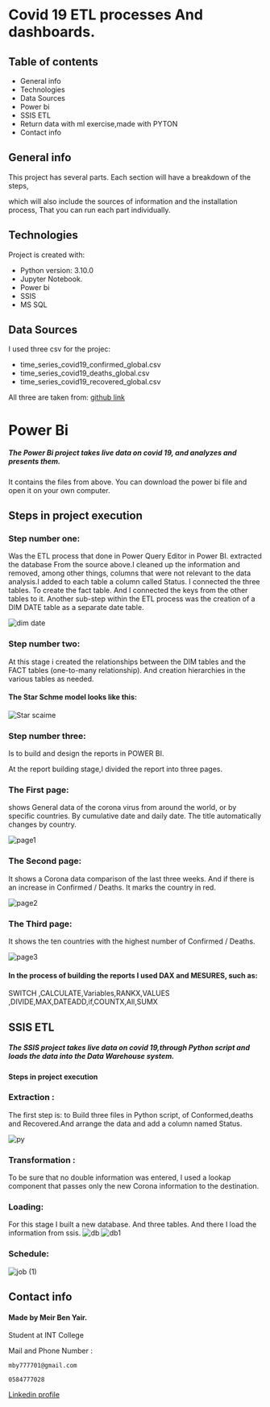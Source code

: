 
# Covid 19 ETL processes And dashboards. 


## Table of contents
* General info
* Technologies
* Data Sources
* Power bi
* SSIS ETL
* Return data with ml exercise,made with PYTON
* Contact info


## General info
This project has several parts. Each section will have a breakdown of the steps, 


which will also include the sources of information and the installation process, That you can run each part individually.
	
## Technologies
Project is created with:
* Python version: 3.10.0
* Jupyter Notebook.
* Power bi
* SSIS
* MS SQL	

## Data Sources
I used three csv for the projec:

* time_series_covid19_confirmed_global.csv
* time_series_covid19_deaths_global.csv
* time_series_covid19_recovered_global.csv

All three are taken from:
[github link](https://github.com/CSSEGISandData/COVID-19/tree/master/csse_covid_19_data/csse_covid_19_time_series)


# Power Bi
##### The Power Bi project takes live data on covid 19, and analyzes and presents them.
It contains the files from above.
You can download the power bi file and open it on your own computer.

## Steps in project execution
### Step number one: 
Was the ETL process that done in Power Query Editor in Power BI. extracted the database From the source above.I cleaned up the information and removed, among other things, columns that were not relevant to the data analysis.I added to each table a column called Status.
I connected the three tables. To create the fact table. And I connected the keys from the other tables to it.
Another sub-step within the ETL process was the creation of a DIM DATE table as a separate date table.

![dim date](https://user-images.githubusercontent.com/93455805/141657326-8c401f3a-6be3-4e8f-8bea-fc616f309cb5.JPG)

### Step number two:
At this stage i created the relationships between the DIM tables and the FACT tables (one-to-many relationship). And creation hierarchies in the various tables as needed. 
#### The Star Schme model looks like this:
![Star scaime](https://user-images.githubusercontent.com/93455805/141657535-2960adf2-a9ec-4c90-bcbe-7fc2ae8fdad2.JPG)
### Step number three:
Is to build and design the reports in POWER BI.

At the report building stage,I divided the report into three pages.
### The First page: 
shows General data of the corona virus from around the world, or by specific countries. By cumulative date and daily date.
The title automatically changes by country.

![page1](https://user-images.githubusercontent.com/93455805/141700624-0e92b085-59dc-4e3c-b4ca-f0b8a3c5b88e.JPG)

### The Second page:
It shows a Corona data comparison of the last three weeks. And if there is an increase in Confirmed / Deaths. It marks the country in red.

![page2](https://user-images.githubusercontent.com/93455805/141700620-39f3c0f3-a2fa-4c8d-848f-fc2931f57838.JPG)


### The Third page:
It shows the ten countries with the highest number of Confirmed / Deaths.

![page3](https://user-images.githubusercontent.com/93455805/141700623-c2bb6882-169a-427a-9bb6-2df3e1f6513a.JPG)

#### In the process of building the reports I used DAX  and MESURES, such as:
SWITCH ,CALCULATE,Variables,RANKX,VALUES
,DIVIDE,MAX,DATEADD,if,COUNTX,All,SUMX



## SSIS ETL
##### The SSIS project takes live data on covid 19,through Python script and loads the data into the Data Warehouse system.

#### Steps in project execution

### Extraction :
The first step is: to Build three files in Python script, of Conformed,deaths and Recovered.And arrange the data and add a column named Status.

![py](https://user-images.githubusercontent.com/93455805/141704618-b308be3b-e93c-4e14-a14f-3547548a38e8.JPG)

### Transformation :
To be sure that no double information was entered, I used a lookap component that passes only the new Corona information to the destination.

### Loading:
For this stage I built a new database. And three tables. And there I load the information from ssis. 
![db](https://user-images.githubusercontent.com/93455805/141704619-9d01cd9c-0568-4f77-9f45-14245caf193c.JPG)
![db1](https://user-images.githubusercontent.com/93455805/141704613-abfd296f-2b27-471b-8a93-0ff123d59680.JPG)

### Schedule:


![job (1)](https://user-images.githubusercontent.com/93455805/141704616-12272944-fc56-434a-bfb9-181d29af3047.JPG)

## Contact info

#### Made by Meir Ben Yair.

Student at INT College


Mail and Phone Number : 
```
mby777701@gmail.com
```
```
0584777028
```
[Linkedin profile](https://www.linkedin.com/in/meir-ben-yair-63a218225/)



